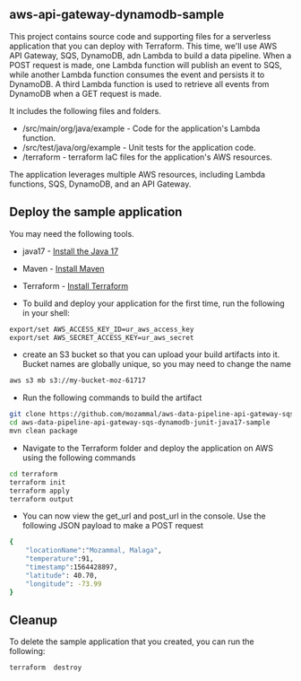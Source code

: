 ## aws-api-gateway-dynamodb-sample

This project contains source code and supporting files for a serverless application
that you can deploy with Terraform. This time, we'll use AWS API Gateway, SQS, DynamoDB, adn Lambda to build a data
pipeline. When a POST request is made, one Lambda function will publish an event to SQS, while another Lambda function
consumes the event and persists it to DynamoDB. A third Lambda function is used to retrieve all events from DynamoDB
when a GET request is made.

It includes the following files and folders.

- /src/main/org/java/example - Code for the application's Lambda function.
- /src/test/java/org/example - Unit tests for the application code.
- /terraform - terraform IaC files for the application's AWS resources.

The application leverages multiple AWS resources, including Lambda functions, SQS, DynamoDB, and an API Gateway.

## Deploy the sample application

You may need the following tools.

* java17 - [Install the Java 17](https://docs.aws.amazon.com/corretto/latest/corretto-17-ug/downloads-list.html)
* Maven - [Install Maven](https://maven.apache.org/install.html)
* Terraform - [Install Terraform](https://developer.hashicorp.com/terraform/tutorials/aws-get-started/install-cli)

* To build and deploy your application for the first time, run the following in your shell:

```bash
export/set AWS_ACCESS_KEY_ID=ur_aws_access_key
export/set AWS_SECRET_ACCESS_KEY=ur_aws_secret
```

* create an S3 bucket so that you can upload your build artifacts into it. Bucket names are globally unique, so you may
  need to change the name

```bash
aws s3 mb s3://my-bucket-moz-61717
```

* Run the following commands to build the artifact

```bash
git clone https://github.com/mozammal/aws-data-pipeline-api-gateway-sqs-dynamodb-junit-java17-sample.git
cd aws-data-pipeline-api-gateway-sqs-dynamodb-junit-java17-sample
mvn clean package
```

* Navigate to the Terraform folder and deploy the application on AWS using the following commands

```bash
cd terraform
terraform init
terraform apply
terraform output
```

* You can now view the get_url and post_url in the console. Use the following JSON payload to make a POST request

```bash
{
    "locationName":"Mozammal, Malaga", 
    "temperature":91, 
    "timestamp":1564428897, 
    "latitude": 40.70, 
    "longitude": -73.99
}
```

## Cleanup

To delete the sample application that you created, you can run the following:

```bash
terraform  destroy
```
